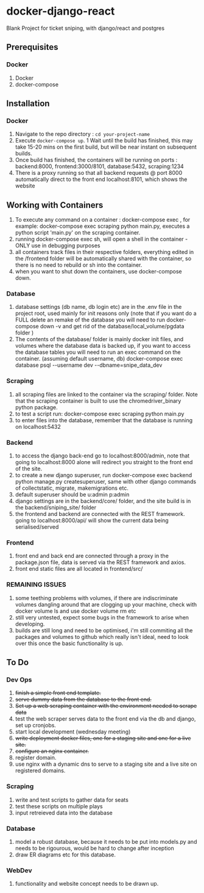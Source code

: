# docker-django-react

Blank Project for ticket sniping, with django/react and postgres

## Prerequisites

### Docker

1. Docker
1. docker-compose

## Installation

### Docker

1. Navigate to the repo directory : `cd your-project-name`
1. Execute `docker-compose up`.
1  Wait until the build has finished, this may take 15-20 mins on the first build, but will be near instant on subsequent builds.
1. Once build has finished, the containers will be running on ports : backend:8000, frontend:3000/8101, database:5432, scraping:1234
1. There is a proxy running so that all backend requests @ port 8000 automatically direct to the front end localhost:8101, which shows the website

## Working with Containers 
1. To execute any command on a container : docker-compose exec <container> <command>, for example: docker-compose exec scraping python main.py, executes a python script 'main.py' on the scraping container.
2. running docker-compose exec <container> sh, will open a shell in the container - ONLY use in debugging purposes
3. all containers track files in their respective folders, everything edited in the /frontend folder will be automatically shared with the container, so there is no need to rebuild or sh into the container.
4. when you want to shut down the containers, use docker-compose down.

### Database
1. database settings (db name, db login etc) are in the .env file in the project root, used mainly for init reasons only (note that if you want do a FULL delete an remake of the database you will need to run docker-compose down -v and get rid of the database/local_volume/pgdata folder )
1. The contents of the database/ folder is mainly docker init files, and volumes where the database data is backed up, if you want to access the database tables you will need to run an exec command on the container. (assuming default username, db) docker-compose exec database psql --username dev --dbname=snipe_data_dev

### Scraping
1. all scraping files are linked to the container via the scraping/ folder. Note that the scraping container is built to use the chromedriver_binary python package.
1. to test a script run: docker-compose exec scraping python main.py
1. to enter files into the database, remember that the database is running on localhost:5432

### Backend
1. to access the django back-end go to localhost:8000/admin, note that going to localhost:8000 alone will redirect you straight to the front end of the site.
1. to create a new django superuser, run docker-compose exec backend python manage.py createsuperuser, same with other django commands of collectstatic, migrate, makemigrations etc.
1. default superuser should be u:admin p:admin
1. django settings are in the backend/core/ folder, and the site build is in the backend/sniping_site/ folder
1. the frontend and backend are connected with the REST framework. going to localhost:8000/api/ will show the current data being serialised/served

### Frontend
1. front end and back end are connected through a proxy in the package.json file, data is served via the REST framework and axios.
1. front end static files are all located in frontend/src/
 
### REMAINING ISSUES
1. some teething problems with volumes, if there are indiscriminate volumes dangling around that are clogging up your machine, check with docker volume ls and use docker volume rm etc
1. still very untested, expect some bugs in the framework to arise when developing.
1. builds are still long and need to be optimised, i'm still commiting all the packages and volumes to github which really isn't ideal, need to look over this once the basic functionality is up.

## To Do

### Dev Ops
1. ~~finish a simple front end template.~~
1. ~~serve dummy data from the database to the front end.~~
1. ~~Set up a web scraping container with the environment needed to scrape data~~
1. test the web scraper serves data to the front end via the db and django, set up cronjobs.
1. start local development (wednesday meeting)
1. ~~write deployment docker files, one for a staging site and one for a live site.~~
1. ~~configure an nginx container.~~
1. register domain.
1. use nginx with a dynamic dns to serve to a staging site and a live site on registered domains.

### Scraping
1. write and test scripts to gather data for seats
1. test these scripts on multiple plays
1. input retreieved data into the database

### Database
1. model a robust database, because it needs to be put into models.py and needs to be rigourous, would be hard to change after inception
1. draw ER diagrams etc for this database.

### WebDev
1. functionality and website concept needs to be drawn up.








